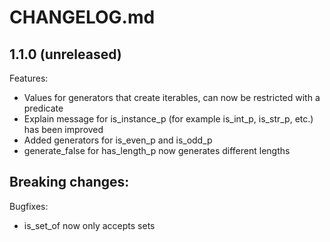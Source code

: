 # CHANGELOG.md

## 1.1.0 (unreleased)

Features:
- Values for generators that create iterables, can now be restricted with a predicate
- Explain message for is_instance_p (for example is_int_p, is_str_p, etc.) has been improved
- Added generators for is_even_p and is_odd_p
- generate_false for has_length_p now generates different lengths

Breaking changes:
-

Bugfixes:
- is_set_of now only accepts sets
